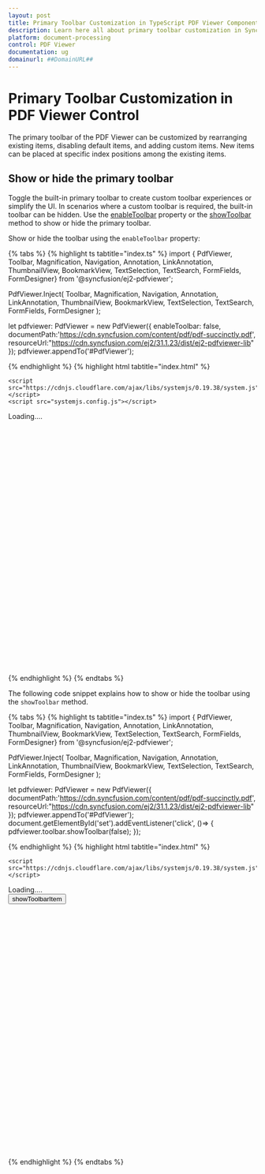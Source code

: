 ```yaml
---
layout: post
title: Primary Toolbar Customization in TypeScript PDF Viewer Component | Syncfusion
description: Learn here all about primary toolbar customization in Syncfusion TypeScript PDF Viewer component of Syncfusion Essential JS 2 and more.
platform: document-processing
control: PDF Viewer
documentation: ug
domainurl: ##DomainURL##
---
```


# Primary Toolbar Customization in PDF Viewer Control

The primary toolbar of the PDF Viewer can be customized by rearranging existing items, disabling default items, and adding custom items. New items can be placed at specific index positions among the existing items.

## Show or hide the primary toolbar

Toggle the built-in primary toolbar to create custom toolbar experiences or simplify the UI. In scenarios where a custom toolbar is required, the built-in toolbar can be hidden. Use the [enableToolbar](https://ej2.syncfusion.com/javascript/documentation/api/pdfviewer/pdfViewerModel/#enabletoolbar) property or the [showToolbar](https://ej2.syncfusion.com/javascript/documentation/api/pdfviewer/toolbar/#showtoolbar) method to show or hide the primary toolbar.

Show or hide the toolbar using the `enableToolbar` property:

{% tabs %}
{% highlight ts tabtitle="index.ts" %}
import { PdfViewer, Toolbar, Magnification, Navigation, Annotation, LinkAnnotation,
    ThumbnailView, BookmarkView, TextSelection, TextSearch, FormFields, FormDesigner} from '@syncfusion/ej2-pdfviewer';

PdfViewer.Inject( Toolbar, Magnification, Navigation, Annotation, LinkAnnotation, ThumbnailView,
             BookmarkView, TextSelection, TextSearch, FormFields, FormDesigner );

let pdfviewer: PdfViewer = new PdfViewer({
    enableToolbar: false,
    documentPath:'https://cdn.syncfusion.com/content/pdf/pdf-succinctly.pdf',
    resourceUrl:"https://cdn.syncfusion.com/ej2/31.1.23/dist/ej2-pdfviewer-lib"
});
pdfviewer.appendTo('#PdfViewer');

{% endhighlight %}
{% highlight html tabtitle="index.html" %}

<!DOCTYPE html>
<html lang="en">

<head>
    <title>EJ2 PDF Viewer</title>
    <meta charset="utf-8" />
    <meta name="viewport" content="width=device-width, initial-scale=1.0" />
    <meta name="description" content="TypeScript PDF Viewer Control" />
    <meta name="author" content="Syncfusion" />
    <link href="index.css" rel="stylesheet" />
    <link href="https://cdn.syncfusion.com/ej2/31.1.23/material.css" rel="stylesheet" />


    <script src="https://cdnjs.cloudflare.com/ajax/libs/systemjs/0.19.38/system.js"></script>
	<script src="systemjs.config.js"></script>
</head>
<body>
    <div id='loader'>Loading....</div>
    <div id='container'>
        <div id='PdfViewer' style="height:500px;width:100%;"></div>
    </div>
</body>
</html>

{% endhighlight %}
{% endtabs %}

The following code snippet explains how to show or hide the toolbar using the `showToolbar` method.

{% tabs %}
{% highlight ts tabtitle="index.ts" %}
import { PdfViewer, Toolbar, Magnification, Navigation, Annotation, LinkAnnotation, ThumbnailView,
    BookmarkView, TextSelection, TextSearch, FormFields, FormDesigner} from '@syncfusion/ej2-pdfviewer';

PdfViewer.Inject( Toolbar, Magnification, Navigation, Annotation, LinkAnnotation, ThumbnailView,
             BookmarkView, TextSelection, TextSearch, FormFields, FormDesigner );

let pdfviewer: PdfViewer = new PdfViewer({
    documentPath:'https://cdn.syncfusion.com/content/pdf/pdf-succinctly.pdf',
    resourceUrl:"https://cdn.syncfusion.com/ej2/31.1.23/dist/ej2-pdfviewer-lib"
});
pdfviewer.appendTo('#PdfViewer');
document.getElementById('set').addEventListener('click', ()=> {
    pdfviewer.toolbar.showToolbar(false);
});

{% endhighlight %}
{% highlight html tabtitle="index.html" %}

<!DOCTYPE html>
<html lang="en">

<head>
    <title>EJ2 PDF Viewer</title>
    <meta charset="utf-8" />
    <meta name="viewport" content="width=device-width, initial-scale=1.0" />
    <meta name="description" content="TypeScript PDF Viewer Control" />
    <meta name="author" content="Syncfusion" />
    <link href="index.css" rel="stylesheet" />
    <link href="https://cdn.syncfusion.com/ej2/31.1.23/material.css" rel="stylesheet" />


    <script src="https://cdnjs.cloudflare.com/ajax/libs/systemjs/0.19.38/system.js"></script>
   <script src="systemjs.config.js"></script>
</head>
<body>
    <div id='loader'>Loading....</div>
    <button id="set">showToolbarItem</button>
    <div id='container'>
        <div id='PdfViewer' style="height:500px;width:100%;"></div>
    </div>
</body>
</html>

{% endhighlight %}
{% endtabs %}
